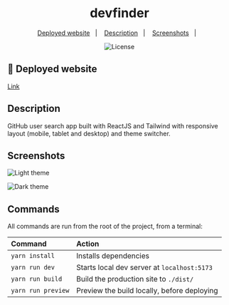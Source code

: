 <h1 align="center">
  devfinder
</h1>

<p align="center">
  <a href="#-deployed-website">Deployed website</a>&nbsp;&nbsp;&nbsp;|&nbsp;&nbsp;&nbsp;
  <a href="#description">Description</a>&nbsp;&nbsp;&nbsp;|&nbsp;&nbsp;&nbsp;
  <a href="#screenshots">Screenshots</a>&nbsp;&nbsp;&nbsp;|&nbsp;&nbsp;&nbsp;
</p>

<p align="center">
  <img alt="License" src="https://img.shields.io/static/v1?label=license&message=MIT&color=0174DF&labelColor=000000">
</p>

## 🚀 Deployed website

[Link](https://fhmg-gh-user-search.netlify.app/)

## Description

GitHub user search app built with ReactJS and Tailwind with responsive layout (mobile, tablet and desktop) and theme switcher.

## Screenshots

![Light theme](https://drive.google.com/uc?id=1oNAEtzX-DSGhC77nWL2-aZ8v1Y-3nSss)

![Dark theme](https://drive.google.com/uc?id=1NFj35-dCYUXL0yMY4u5l_BHEL-xh4KGr)

## Commands

All commands are run from the root of the project, from a terminal:

| Command            | Action                                      |
| :----------------- | :------------------------------------------ |
| `yarn install`     | Installs dependencies                       |
| `yarn run dev`     | Starts local dev server at `localhost:5173` |
| `yarn run build`   | Build the production site to `./dist/`      |
| `yarn run preview` | Preview the build locally, before deploying |
